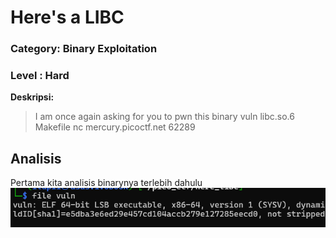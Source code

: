 # Here's a LIBC 
### Category: Binary Exploitation
### Level : Hard

**Deskripsi:**
>I am once again asking for you to pwn this binary vuln libc.so.6 Makefile nc mercury.picoctf.net 62289

## Analisis
Pertama kita analisis binarynya terlebih dahulu
![Preview](image/1.png)

